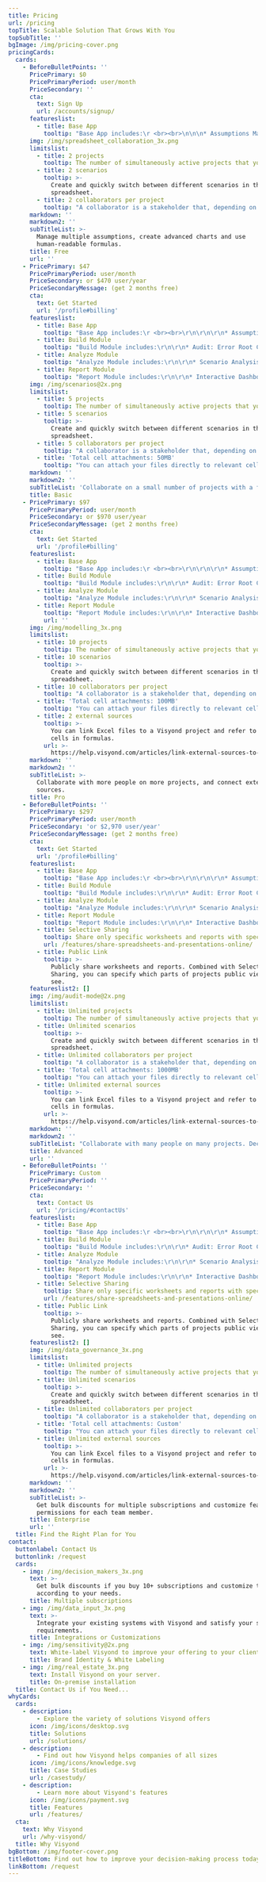 ```yaml
---
title: Pricing
url: /pricing
topTitle: Scalable Solution That Grows With You
topSubTitle: ''
bgImage: /img/pricing-cover.png
pricingCards:
  cards:
    - BeforeBulletPoints: ''
      PricePrimary: $0
      PricePrimaryPeriod: user/month
      PriceSecondary: ''
      cta:
        text: Sign Up
        url: /accounts/signup/
      featureslist:
        - title: Base App
          tooltip: "Base App includes:\r <br><br>\n\n\n* Assumptions Management\r\n* Scenario Management\n* Human-readable Formulas\r\n* Project Status Report\r\n* Advanced Charts\r\n* Basic Project Sharing"
      img: /img/spreadsheet_collaboration_3x.png
      limitslist:
        - title: 2 projects
          tooltip: The number of simultaneously active projects that you can work on.
        - title: 2 scenarios
          tooltip: >-
            Create and quickly switch between different scenarios in the
            spreadsheet.
        - title: 2 collaborators per project
          tooltip: "A collaborator is a stakeholder that, depending on the permissions you set and their subscription, can view or edit all or some worksheets and dashboard/slides.\r"
      markdown: ''
      markdown2: ''
      subTitleList: >-
        Manage multiple assumptions, create advanced charts and use
        human-readable formulas.
      title: Free
      url: ''
    - PricePrimary: $47
      PricePrimaryPeriod: user/month
      PriceSecondary: or $470 user/year
      PriceSecondaryMessage: (get 2 months free)
      cta:
        text: Get Started
        url: '/profile#billing'
      featureslist:
        - title: Base App
          tooltip: "Base App includes:\r <br><br>\r\n\r\n\r\n* Assumptions Management\r\n* Scenario Management\r\n* Human-readable Formulas\r\n* Project Status Report\r\n* Advanced Charts\r\n* Basic Project Sharing"
        - title: Build Module
          tooltip: "Build Module includes:\r\n\r\n* Audit: Error Root Cause Analysis\r\n* Audit: Anomaly Detection\r\n* Attachments and Conversations in Cells"
        - title: Analyze Module
          tooltip: "Analyze Module includes:\r\n\r\n* Scenario Analysis\r\n* Scenario Waterfall\n* Sensitivity Analysis\r\n* Tornado Analysis\r\n* Monte Carlo Simulations"
        - title: Report Module
          tooltip: "Report Module includes:\r\n\r\n* Interactive Dashboards\r\n* Financial Statements\r\n* Pivots"
      img: /img/scenarios@2x.png
      limitslist:
        - title: 5 projects
          tooltip: The number of simultaneously active projects that you can work on.
        - title: 5 scenarios
          tooltip: >-
            Create and quickly switch between different scenarios in the
            spreadsheet.
        - title: 5 collaborators per project
          tooltip: "A collaborator is a stakeholder that, depending on the permissions you set and their subscription, can view or edit all or some worksheets and dashboard/slides.\r"
        - title: 'Total cell attachments: 50MB'
          tooltip: "You can attach your files directly to relevant cells.\r"
      markdown: ''
      markdown2: ''
      subTitleList: 'Collaborate on a small number of projects with a few people. '
      title: Basic
    - PricePrimary: $97
      PricePrimaryPeriod: user/month
      PriceSecondary: or $970 user/year
      PriceSecondaryMessage: (get 2 months free)
      cta:
        text: Get Started
        url: '/profile#billing'
      featureslist:
        - title: Base App
          tooltip: "Base App includes:\r <br><br>\r\n\r\n\r\n* Assumptions Management\r\n* Scenario Management\r\n* Human-readable Formulas\r\n* Project Status Report\r\n* Advanced Charts\r\n* Basic Project Sharing"
        - title: Build Module
          tooltip: "Build Module includes:\r\n\r\n* Audit: Error Root Cause Analysis\r\n* Audit: Anomaly Detection\r\n* Attachments and Conversations in Cells"
        - title: Analyze Module
          tooltip: "Analyze Module includes:\r\n\r\n* Scenario Analysis\r\n* Scenario Waterfall\r\n* Sensitivity Analysis\r\n* Tornado Analysis\r\n* Monte Carlo Simulations"
        - title: Report Module
          tooltip: "Report Module includes:\r\n\r\n* Interactive Dashboards\r\n* Financial Statements\r\n* Pivots"
          url: ''
      img: /img/modelling_3x.png
      limitslist:
        - title: 10 projects
          tooltip: The number of simultaneously active projects that you can work on.
        - title: 10 scenarios
          tooltip: >-
            Create and quickly switch between different scenarios in the
            spreadsheet.
        - title: 10 collaborators per project
          tooltip: "A collaborator is a stakeholder that, depending on the permissions you set and their subscription, can view or edit all or some worksheets and dashboard/slides.\r"
        - title: 'Total cell attachments: 100MB'
          tooltip: "You can attach your files directly to relevant cells.\r"
        - title: 2 external sources
          tooltip: >-
            You can link Excel files to a Visyond project and refer to their
            cells in formulas.
          url: >-
            https://help.visyond.com/articles/link-external-sources-to-visyond-cells/
      markdown: ''
      markdown2: ''
      subTitleList: >-
        Collaborate with more people on more projects, and connect external
        sources.
      title: Pro
    - BeforeBulletPoints: ''
      PricePrimary: $297
      PricePrimaryPeriod: user/month
      PriceSecondary: 'or $2,970 user/year'
      PriceSecondaryMessage: (get 2 months free)
      cta:
        text: Get Started
        url: '/profile#billing'
      featureslist:
        - title: Base App
          tooltip: "Base App includes:\r <br><br>\r\n\r\n\r\n* Assumptions Management\r\n* Scenario Management\r\n* Human-readable Formulas\r\n* Project Status Report\r\n* Advanced Charts\r\n* Basic Project Sharing"
        - title: Build Module
          tooltip: "Build Module includes:\r\n\r\n* Audit: Error Root Cause Analysis\r\n* Audit: Anomaly Detection\r\n* Attachments and Conversations in Cells"
        - title: Analyze Module
          tooltip: "Analyze Module includes:\r\n\r\n* Scenario Analysis\r\n* Scenario Waterfall\r\n* Sensitivity Analysis\r\n* Tornado Analysis\r\n* Monte Carlo Simulations"
        - title: Report Module
          tooltip: "Report Module includes:\r\n\r\n* Interactive Dashboards\r\n* Financial Statements\r\n* Pivots"
        - title: Selective Sharing
          tooltip: Share only specific worksheets and reports with specific people.
          url: /features/share-spreadsheets-and-presentations-online/
        - title: Public Link
          tooltip: >-
            Publicly share worksheets and reports. Combined with Selective
            Sharing, you can specify which parts of projects public viewers can
            see.
      featureslist2: []
      img: /img/audit-mode@2x.png
      limitslist:
        - title: Unlimited projects
          tooltip: The number of simultaneously active projects that you can work on.
        - title: Unlimited scenarios
          tooltip: >-
            Create and quickly switch between different scenarios in the
            spreadsheet.
        - title: Unlimited collaborators per project
          tooltip: "A collaborator is a stakeholder that, depending on the permissions you set and their subscription, can view or edit all or some worksheets and dashboard/slides.\r\n"
        - title: 'Total cell attachments: 1000MB'
          tooltip: "You can attach your files directly to relevant cells.\r"
        - title: Unlimited external sources
          tooltip: >-
            You can link Excel files to a Visyond project and refer to their
            cells in formulas.
          url: >-
            https://help.visyond.com/articles/link-external-sources-to-visyond-cells/
      markdown: ''
      markdown2: ''
      subTitleList: "Collaborate with many people on many projects. Decide who can see and interact with specific worksheets and reports.\r\n"
      title: Advanced
      url: ''
    - BeforeBulletPoints: ''
      PricePrimary: Custom
      PricePrimaryPeriod: ''
      PriceSecondary: ''
      cta:
        text: Contact Us
        url: '/pricing/#contactUs'
      featureslist:
        - title: Base App
          tooltip: "Base App includes:\r <br><br>\r\n\r\n\r\n* Assumptions Management\r\n* Scenario Management\r\n* Human-readable Formulas\r\n* Project Status Report\r\n* Advanced Charts\r\n* Basic Project Sharing"
        - title: Build Module
          tooltip: "Build Module includes:\r\n\r\n* Audit: Error Root Cause Analysis\r\n* Audit: Anomaly Detection\r\n* Attachments and Conversations in Cells"
        - title: Analyze Module
          tooltip: "Analyze Module includes:\r\n\r\n* Scenario Analysis\r\n* Scenario Waterfall\r\n* Sensitivity Analysis\r\n* Tornado Analysis\r\n* Monte Carlo Simulations"
        - title: Report Module
          tooltip: "Report Module includes:\r\n\r\n* Interactive Dashboards\r\n* Financial Statements\r\n* Pivots"
        - title: Selective Sharing
          tooltip: Share only specific worksheets and reports with specific people.
          url: /features/share-spreadsheets-and-presentations-online/
        - title: Public Link
          tooltip: >-
            Publicly share worksheets and reports. Combined with Selective
            Sharing, you can specify which parts of projects public viewers can
            see.
      featureslist2: []
      img: /img/data_governance_3x.png
      limitslist:
        - title: Unlimited projects
          tooltip: The number of simultaneously active projects that you can work on.
        - title: Unlimited scenarios
          tooltip: >-
            Create and quickly switch between different scenarios in the
            spreadsheet.
        - title: Unlimited collaborators per project
          tooltip: "A collaborator is a stakeholder that, depending on the permissions you set and their subscription, can view or edit all or some worksheets and dashboard/slides.\r\n"
        - title: 'Total cell attachments: Custom'
          tooltip: "You can attach your files directly to relevant cells.\r"
        - title: Unlimited external sources
          tooltip: >-
            You can link Excel files to a Visyond project and refer to their
            cells in formulas.
          url: >-
            https://help.visyond.com/articles/link-external-sources-to-visyond-cells/
      markdown: ''
      markdown2: ''
      subTitleList: >-
        Get bulk discounts for multiple subscriptions and customize features and
        permissions for each team member.
      title: Enterprise
      url: ''
  title: Find the Right Plan for You
contact:
  buttonlabel: Contact Us
  buttonlink: /request
  cards:
    - img: /img/decision_makers_3x.png
      text: >-
        Get bulk discounts if you buy 10+ subscriptions and customize them
        according to your needs.
      title: Multiple subscriptions
    - img: /img/data_input_3x.png
      text: >-
        Integrate your existing systems with Visyond and satisfy your specific
        requirements.
      title: Integrations or Customizations
    - img: /img/sensitivity@2x.png
      text: White-label Visyond to improve your offering to your clients.
      title: Brand Identity & White Labeling
    - img: /img/real_estate_3x.png
      text: Install Visyond on your server.
      title: On-premise installation
  title: Contact Us if You Need...
whyCards:
  cards:
    - description:
        - Explore the variety of solutions Visyond offers
      icon: /img/icons/desktop.svg
      title: Solutions
      url: /solutions/
    - description:
        - Find out how Visyond helps companies of all sizes
      icon: /img/icons/knowledge.svg
      title: Case Studies
      url: /casestudy/
    - description:
        - Learn more about Visyond's features
      icon: /img/icons/payment.svg
      title: Features
      url: /features/
  cta:
    text: Why Visyond
    url: /why-visyond/
  title: Why Visyond
bgBottom: /img/footer-cover.png
titleBottom: Find out how to improve your decision-making process today
linkBottom: /request
---
```


